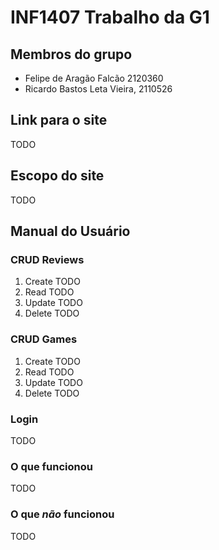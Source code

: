 # INF1407 Trabalho da G1

## Membros do grupo
- Felipe de Aragão Falcão 2120360
- Ricardo Bastos Leta Vieira, 2110526

## Link para o site
TODO

## Escopo do site
TODO

## Manual do Usuário
### CRUD Reviews
1) Create
   TODO
2) Read
   TODO
3) Update
   TODO
4) Delete
   TODO
### CRUD Games
1) Create
   TODO
2) Read
   TODO
3) Update
   TODO
4) Delete
   TODO
### Login
TODO
### O que funcionou
TODO
### O que *não* funcionou
TODO
